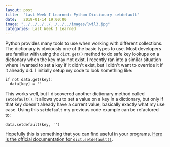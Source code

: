 ```yaml
---
layout: post
title:  "Last Week I Learned: Python Dictionary setdefault"
date:   2019-01-14 19:00:00
image: "../../../../../../../images/lwil3.jpg"
categories: Last Week I Learned
---
```


Python provides many tools to use when working with different collections. The dictionary is obviously one of the basic types to use. Most developers are familiar
with using the `dict.get()` method to do safe key lookups on a dictionary when the key may not exist. I recently ran into a similar situation where I wanted to
set a key if it didn't exist, but I didn't want to override it if it already did. I initially setup my code to look something like:
```
if not data.get(key):
  data[key] = ''
```

This works well, but I discovered another dictionary method called `setdefault()`. It allows you to set a value on a key in a dictionary, but only if that key doesn't
already have a current value, basically exactly what my use case. Using this `setdefault` my previous code example can be refactored to:

```
data.setdefault(key, '')
```

Hopefully this is something that you can find useful in your programs. <a href="https://docs.python.org/3/library/stdtypes.html#dict.setdefault">Here is the official documentation for `dict.setdefault()`</a>.
